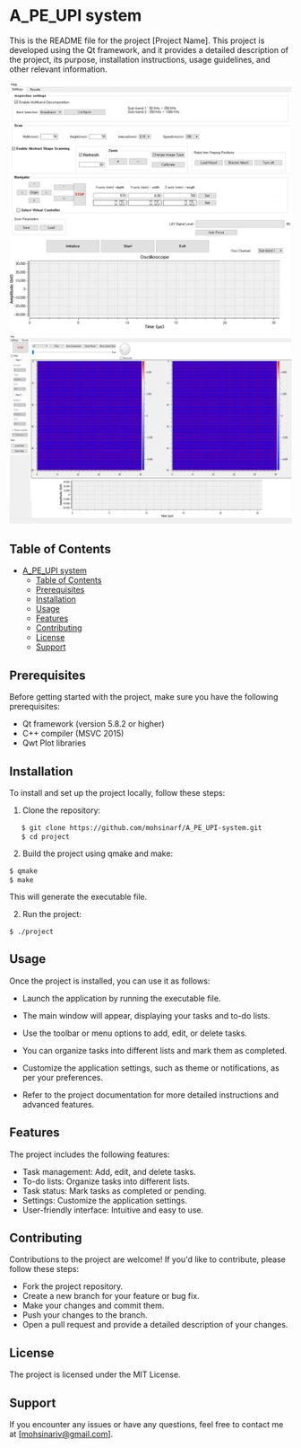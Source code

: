 # A_PE_UPI system
This is the README file for the project [Project Name]. This project is developed using the Qt framework, and it provides a detailed description of the project, its purpose, installation instructions, usage guidelines, and other relevant information.

!["User_Interface1"](./images/Picture1.jpg)
!["User_Interface2"](./images/Picture2.jpg)

## Table of Contents

- [A\_PE\_UPI system](#a_pe_upi-system)
  - [Table of Contents](#table-of-contents)
  - [Prerequisites](#prerequisites)
  - [Installation](#installation)
  - [Usage](#usage)
  - [Features](#features)
  - [Contributing](#contributing)
  - [License](#license)
  - [Support](#support)

## Prerequisites

Before getting started with the project, make sure you have the following prerequisites:

- Qt framework (version 5.8.2 or higher)
- C++ compiler (MSVC 2015)
- Qwt Plot libraries
  

## Installation

To install and set up the project locally, follow these steps:

1. Clone the repository:

```
   $ git clone https://github.com/mohsinarf/A_PE_UPI-system.git
   $ cd project
   ```
2. Build the project using qmake and make:

```
$ qmake
$ make
```
This will generate the executable file.

2. Run the project:

```
$ ./project
```

## Usage
Once the project is installed, you can use it as follows:

- Launch the application by running the executable file.

- The main window will appear, displaying your tasks and to-do lists.

- Use the toolbar or menu options to add, edit, or delete tasks.

- You can organize tasks into different lists and mark them as completed.

- Customize the application settings, such as theme or notifications, as per your preferences.

- Refer to the project documentation for more detailed instructions and advanced features.

## Features
The project includes the following features:

- Task management: Add, edit, and delete tasks.
- To-do lists: Organize tasks into different lists.
- Task status: Mark tasks as completed or pending.
- Settings: Customize the application settings.
- User-friendly interface: Intuitive and easy to use.
## Contributing
Contributions to the project are welcome! If you'd like to contribute, please follow these steps:

- Fork the project repository.
- Create a new branch for your feature or bug fix.
- Make your changes and commit them.
- Push your changes to the branch.
- Open a pull request and provide a detailed description of your changes.
## License
The project is licensed under the MIT License.

## Support
If you encounter any issues or have any questions, feel free to contact me at [mohsinariv@gmail.com].
